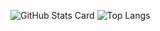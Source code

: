 ![GitHub Stats Card](https://github-readme-stats.vercel.app/api?username=kogepanh&show_icons=true&count_private=true&hide=contribs,stars)
![Top Langs](https://github-readme-stats.vercel.app/api/top-langs/?username=kogepanh&layout=compact)